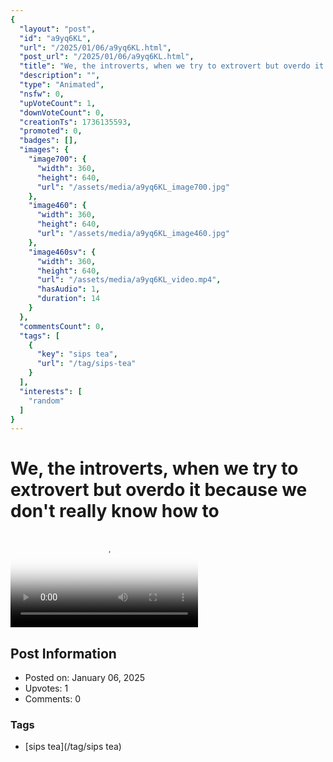 ```yaml
---
{
  "layout": "post",
  "id": "a9yq6KL",
  "url": "/2025/01/06/a9yq6KL.html",
  "post_url": "/2025/01/06/a9yq6KL.html",
  "title": "We, the introverts, when we try to extrovert but overdo it because we don't really know how to",
  "description": "",
  "type": "Animated",
  "nsfw": 0,
  "upVoteCount": 1,
  "downVoteCount": 0,
  "creationTs": 1736135593,
  "promoted": 0,
  "badges": [],
  "images": {
    "image700": {
      "width": 360,
      "height": 640,
      "url": "/assets/media/a9yq6KL_image700.jpg"
    },
    "image460": {
      "width": 360,
      "height": 640,
      "url": "/assets/media/a9yq6KL_image460.jpg"
    },
    "image460sv": {
      "width": 360,
      "height": 640,
      "url": "/assets/media/a9yq6KL_video.mp4",
      "hasAudio": 1,
      "duration": 14
    }
  },
  "commentsCount": 0,
  "tags": [
    {
      "key": "sips tea",
      "url": "/tag/sips-tea"
    }
  ],
  "interests": [
    "random"
  ]
}
---
```


# We, the introverts, when we try to extrovert but overdo it because we don't really know how to

<video controls playsinline loop poster="/assets/media/a9yq6KL_image460.jpg">
  <source src="/assets/media/a9yq6KL_video.mp4" type="video/mp4">
  Your browser does not support the video tag.
</video>

## Post Information

- Posted on: January 06, 2025
- Upvotes: 1
- Comments: 0

### Tags

- [sips tea](/tag/sips tea)
